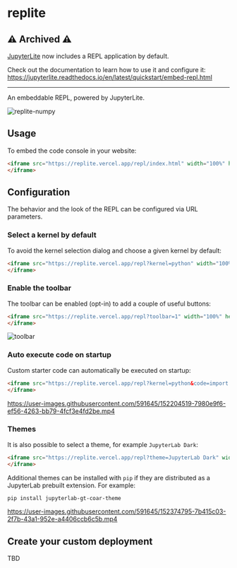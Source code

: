 # replite

## ⚠️ Archived ⚠️

[JupyterLite](https://jupyterlite.readthedocs.io/en/latest/) now includes a REPL application by default.

Check out the documentation to learn how to use it and configure it: https://jupyterlite.readthedocs.io/en/latest/quickstart/embed-repl.html

---

An embeddable REPL, powered by JupyterLite.

![replite-numpy](https://user-images.githubusercontent.com/591645/151983925-6e5dcc1e-b9be-4f1a-91bc-330579103e78.png)

## Usage

To embed the code console in your website:

```html
<iframe src="https://replite.vercel.app/repl/index.html" width="100%" height="100%">
</iframe>
```

## Configuration

The behavior and the look of the REPL can be configured via URL parameters.

### Select a kernel by default

To avoid the kernel selection dialog and choose a given kernel by default:

```html
<iframe src="https://replite.vercel.app/repl?kernel=python" width="100%" height="100%">
</iframe>
```

### Enable the toolbar

The toolbar can be enabled (opt-in) to add a couple of useful buttons:

```html
<iframe src="https://replite.vercel.app/repl?toolbar=1" width="100%" height="100%">
</iframe>
```

![toolbar](https://user-images.githubusercontent.com/591645/152152632-af6b7020-1dc4-450b-b9c8-1d320e6fd5a5.png)

### Auto execute code on startup

Custom starter code can automatically be executed on startup:

```html
<iframe src="https://replite.vercel.app/repl?kernel=python&code=import numpy as np" width="100%" height="100%">
</iframe>
```

https://user-images.githubusercontent.com/591645/152204519-7980e9f6-ef56-4263-bb79-4fcf3e4fd2be.mp4

### Themes

It is also possible to select a theme, for example `JupyterLab Dark`:

```html
<iframe src="https://replite.vercel.app/repl?theme=JupyterLab Dark" width="100%" height="100%">
</iframe>
```

Additional themes can be installed with `pip` if they are distributed as a JupyterLab prebuilt extension. For example:

```bash
pip install jupyterlab-gt-coar-theme
```

https://user-images.githubusercontent.com/591645/152374795-7b415c03-2f7b-43a1-952e-a4406ccb6c5b.mp4

## Create your custom deployment

TBD
